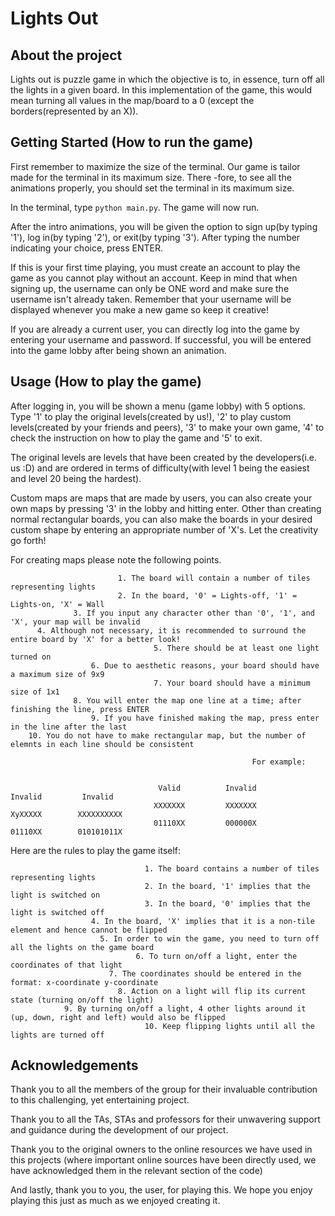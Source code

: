 # Lights Out

## About the project

Lights out is puzzle game in which the objective is to, in essence, turn off all the lights in a given board. In this 
implementation of the game, this would mean turning all values in the map/board to a 0 (except the borders(represented
by an X)).


## Getting Started (How to run the game)

First remember to maximize the size of the terminal. Our game is tailor made for the terminal in its maximum size. There
-fore, to see all the animations properly, you should set the terminal in its maximum size.

In the terminal, type `python main.py`. The game will now run.

After the intro animations, you will be given the option to sign up(by typing '1'), log in(by typing '2'), or exit(by 
typing '3'). After typing the number indicating your choice, press ENTER.

If this is your first time playing, you must create an account to play the game as you cannot play without an account.
Keep in mind that when signing up, the username can only be ONE word and make sure the username isn't already taken.
Remember that your username will be displayed whenever you make a new game so keep it creative! 

If you are already a current user, you can directly log into the game by entering your username and password. If
successful, you will be entered into the game lobby after being shown an animation.


## Usage (How to play the game)

After logging in, you will be shown a menu (game lobby) with 5 options. Type '1' to play the original levels(created by
us!), '2' to play custom levels(created by your friends and peers), '3' to make your own game, '4' to check the
instruction on how to play the game and '5' to exit.

The original levels are levels that have been created by the developers(i.e. us :D) and are ordered in terms of
difficulty(with level 1 being the easiest and level 20 being the hardest).

Custom maps are maps that are made by users, you can also create your own maps by pressing '3' in the lobby and hitting
enter. Other than creating normal rectangular boards, you can also make the boards in your desired custom shape by
entering an appropriate number of 'X's. Let the creativity go forth!

For creating maps please note the following points.

                            1. The board will contain a number of tiles representing lights
                            2. In the board, '0' = Lights-off, '1' = Lights-on, 'X' = Wall
                  3. If you input any character other than '0', '1', and 'X', your map will be invalid  
          4. Although not necessary, it is recommended to surround the entire board by 'X' for a better look!
                                    5. There should be at least one light turned on
                      6. Due to aesthetic reasons, your board should have a maximum size of 9x9
                                    7. Your board should have a minimum size of 1x1
                  8. You will enter the map one line at a time; after finishing the line, press ENTER
                      9. If you have finished making the map, press enter in the line after the last
        10. You do not have to make rectangular map, but the number of elemnts in each line should be consistent
                                                                              
                                                          For example: 


                                     Valid          Invalid         Invalid         Invalid
                                    XXXXXXX         XXXXXXX         XyXXXXX        XXXXXXXXXX
                                    01110XX         000000X         01110XX        010101011X


Here are the rules to play the game itself:

                                  1. The board contains a number of tiles representing lights
                                  2. In the board, '1' implies that the light is switched on
                                  3. In the board, '0' implies that the light is switched off
                      4. In the board, 'X' implies that it is a non-tile element and hence cannot be flipped
                        5. In order to win the game, you need to turn off all the lights on the game board
                                6. To turn on/off a light, enter the coordinates of that light
                          7. The coordinates should be entered in the format: x-coordinate y-coordinate
                            8. Action on a light will flip its current state (turning on/off the light)
                9. By turning on/off a light, 4 other lights around it (up, down, right and left) would also be flipped
                                  10. Keep flipping lights until all the lights are turned off


## Acknowledgements

Thank you to all the members of the group for their invaluable contribution to this challenging, yet entertaining 
project.

Thank you to all the TAs, STAs and professors for their unwavering support and guidance during the development of our 
project.

Thank you to the original owners to the online resources we have used in this projects (where important online sources
have been directly used, we have acknowledged them in the relevant section of the code)

And lastly, thank you to you, the user, for playing this. We hope you enjoy playing this just as much as we enjoyed
creating it.











